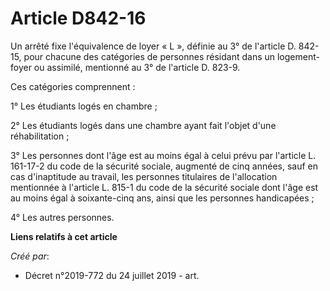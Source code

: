 # Article D842-16

Un arrêté fixe l'équivalence de loyer « L », définie au 3° de l'article D. 842-15, pour chacune des catégories de personnes
résidant dans un logement-foyer ou assimilé, mentionné au 3° de l'article D. 823-9.

Ces catégories comprennent :

1° Les étudiants logés en chambre ;

2° Les étudiants logés dans une chambre ayant fait l'objet d'une réhabilitation ;

3° Les personnes dont l'âge est au moins égal à celui prévu par l'article L. 161-17-2 du code de la sécurité sociale,
augmenté de cinq années, sauf en cas d'inaptitude au travail, les personnes titulaires de l'allocation mentionnée à l'article
L. 815-1 du code de la sécurité sociale dont l'âge est au moins égal à soixante-cinq ans, ainsi que les personnes
handicapées ;

4° Les autres personnes.

**Liens relatifs à cet article**

_Créé par_:

  - Décret n°2019-772 du 24 juillet 2019 - art.
